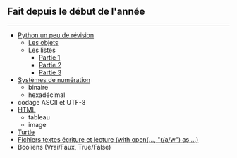 **Fait depuis le début de l'année**
---
-----------------------------------
- [Python un peu de révision](https://github.com/Eagle57f/NSI/tree/main/Python/Divers "Python un peu de révision")
    - [Les objets](https://github.com/Eagle57f/NSI/blob/main/Python/Divers/Les_objets.py "Les objets")
    - Les listes
        - [Partie 1](https://github.com/Eagle57f/NSI/blob/main/Python/Divers/d%C3%A9crire%20une%20liste%20et%20une%20chaine%20de%20caracteres.py "Les listes partie 1")
        - [Partie 2](https://github.com/Eagle57f/NSI/blob/main/Python/Divers/suite%20listes.py "Les listes partie 2")
        - [Partie 3](https://github.com/Eagle57f/NSI/blob/main/Python/Divers/liste%20partie%203.py "Les listes partie 3")
- [Systèmes de numération](https://github.com/Eagle57f/NSI/tree/main/Python/Binaire%20et%20h%C3%A9xad%C3%A9cimal%20et%20UTF-8 "Systèmes de numération")
    - binaire
    - hexadécimal
- codage ASCII et UTF-8
- [HTML](https://github.com/Eagle57f/NSI/tree/main/HTML "HTML")
    - tableau
    - image
- [Turtle](https://github.com/Eagle57f/NSI/tree/main/Python/Turtle "Turtle")
- [Fichiers textes écriture et lecture (with open(..., "r/a/w") as ...)](https://github.com/Eagle57f/NSI/tree/main/Python/fichiers "Fichiers textes écriture et lecture ")
- Booliens (Vrai/Faux, True/False)
